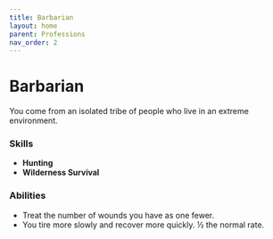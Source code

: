 ```yaml
---
title: Barbarian
layout: home
parent: Professions
nav_order: 2
---
```


# Barbarian
You come from an isolated tribe of people who live in an extreme environment.

### Skills
*  **Hunting**
*  **Wilderness Survival**

### Abilities
*  Treat the number of wounds you have as one fewer.
*  You tire more slowly and recover more quickly.  ½ the normal rate.